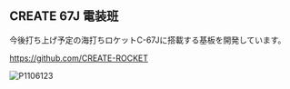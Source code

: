 ## CREATE 67J 電装班

今後打ち上げ予定の海打ちロケットC-67Jに搭載する基板を開発しています。

https://github.com/CREATE-ROCKET

![P1106123](https://user-images.githubusercontent.com/111119473/224075771-45fed179-a08f-4fbc-b5f6-0789eadb3de7.JPG)

